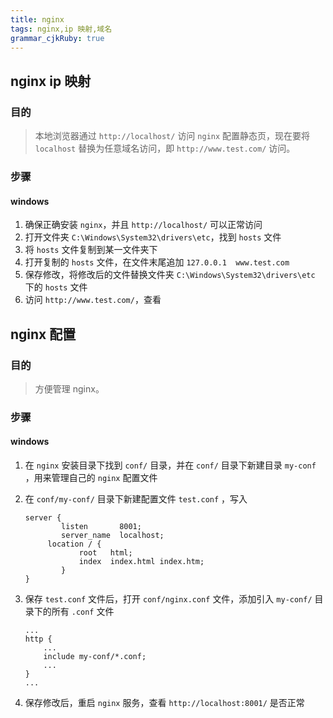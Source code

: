 ```yaml
---
title: nginx
tags: nginx,ip 映射,域名
grammar_cjkRuby: true
---
```



## nginx ip 映射

### 目的

>本地浏览器通过 `http://localhost/` 访问 `nginx` 配置静态页，现在要将 `localhost` 替换为任意域名访问，即 `http://www.test.com/` 访问。

### 步骤

#### windows

1. 确保正确安装 `nginx`，并且 `http://localhost/` 可以正常访问
2. 打开文件夹 `C:\Windows\System32\drivers\etc`，找到 `hosts` 文件
3. 将 `hosts` 文件复制到某一文件夹下
4. 打开复制的 `hosts` 文件，在文件末尾追加 `127.0.0.1	www.test.com`
5. 保存修改，将修改后的文件替换文件夹 `C:\Windows\System32\drivers\etc` 下的 `hosts` 文件
6. 访问 `http://www.test.com/`，查看

## nginx 配置

### 目的

>方便管理 nginx。

### 步骤

#### windows

1. 在 `nginx` 安装目录下找到 `conf/` 目录，并在 `conf/` 目录下新建目录 `my-conf` ，用来管理自己的 `nginx` 配置文件
2. 在 `conf/my-conf/` 目录下新建配置文件 `test.conf` ，写入

	``` nginxconf
	server {
			listen       8001;
			server_name  localhost;
		 location / {
				root   html;
				index  index.html index.htm;
			}
	}
	```
	
3. 保存 `test.conf` 文件后，打开 `conf/nginx.conf` 文件，添加引入 `my-conf/` 目录下的所有 `.conf` 文件

	```nginxconf
	...
	http {
		...
		include	my-conf/*.conf;
		...
	}
	...
	```
	
4. 保存修改后，重启 `nginx` 服务，查看 `http://localhost:8001/` 是否正常